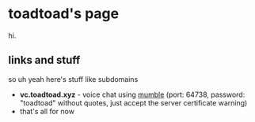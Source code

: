 <!DOCTYPE html>
<head>
  <meta charset="utf-8">
  <meta name="viewport" content="width=device-width, initial-scale=1">
  <title>Toadtoad</title>
  <meta charset="utf-8">
  <meta name = "description" content = "the site of Toadtoad">
  <meta name = "author" content = "Toadtoad">
  <link rel="shortcut icon" type="image/x-icon" href="favicon.ico">
</head>

# toadtoad's page

hi. 

## links and stuff

so uh yeah here's stuff like subdomains

- **vc.toadtoad.xyz** - voice chat using [mumble](https://www.mumble.info/) (port: 64738, password: "toadtoad" without quotes, just accept the server certificate warning)
- that's all for now